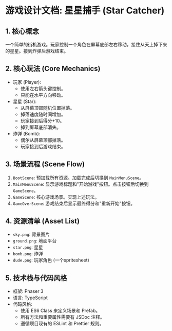 # 游戏设计文档: 星星捕手 (Star Catcher)

## 1. 核心概念
一个简单的街机游戏。玩家控制一个角色在屏幕底部左右移动，接住从天上掉下来的星星。接到炸弹后游戏结束。

## 2. 核心玩法 (Core Mechanics)
- 玩家 (Player):
  - 使用左右箭头键控制。
  - 只能在水平方向移动。
- 星星 (Star):
  - 从屏幕顶部随机位置掉落。
  - 掉落速度随时间增加。
  - 玩家接到后得分+10。
  - 掉到屏幕底部消失。
- 炸弹 (Bomb):
  - 偶尔从屏幕顶部掉落。
  - 玩家接到后游戏结束。

## 3. 场景流程 (Scene Flow)
1.  `BootScene`: 预加载所有资源。加载完成后切换到 `MainMenuScene`。
2.  `MainMenuScene`: 显示游戏标题和"开始游戏"按钮。点击按钮后切换到 `GameScene`。
3.  `GameScene`: 核心游戏场景。实现上述玩法。
4.  `GameOverScene`: 游戏结束后显示最终得分和"重新开始"按钮。

## 4. 资源清单 (Asset List)
- `sky.png`: 背景图片
- `ground.png`: 地面平台
- `star.png`: 星星
- `bomb.png`: 炸弹
- `dude.png`: 玩家角色 (一个spritesheet)

## 5. 技术栈与代码风格
- 框架: Phaser 3
- 语言: TypeScript
- 代码风格:
  - 使用 ES6 Class 来定义场景和 Prefab。
  - 所有方法和重要属性需要有 JSDoc 注释。
  - 遵循项目现有的 ESLint 和 Prettier 规则。